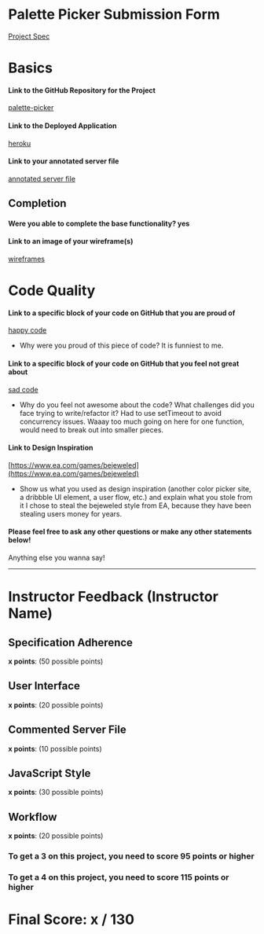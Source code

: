 # Palette Picker Submission Form

[Project Spec](http://frontend.turing.io/projects/palette-picker.html)

# Basics

#### Link to the GitHub Repository for the Project
[palette-picker](https://github.com/tomkingkong/palette-picker)

#### Link to the Deployed Application
[heroku](http://jewel-picker.herokuapp.com/)

#### Link to your annotated server file
[annotated server file](https://github.com/tomkingkong/palette-picker/blob/annotated/server.js)

## Completion

#### Were you able to complete the base functionality? yes

#### Link to an image of your wireframe(s)
[wireframes](https://github.com/tomkingkong/palette-picker/blob/master/public/images/20181007_162124.jpg)

# Code Quality

#### Link to a specific block of your code on GitHub that you are proud of
[happy code](https://github.com/tomkingkong/palette-picker/blob/31ca2555b7a035e4eeefc57ddc41729aa49f7aaa/public/js/scripts.js#L58-L63)

* Why were you proud of this piece of code?
It is funniest to me.

#### Link to a specific block of your code on GitHub that you feel not great about
[sad code](https://github.com/tomkingkong/palette-picker/blob/31ca2555b7a035e4eeefc57ddc41729aa49f7aaa/public/js/scripts.js#L65-L97)

* Why do you feel not awesome about the code? What challenges did you face trying to write/refactor it?
Had to use setTimeout to avoid concurrency issues. Waaay too much going on here for one function, would need to break out into smaller pieces.

#### Link to Design Inspiration
[https://www.ea.com/games/bejeweled](https://www.ea.com/games/bejeweled)

* Show us what you used as design inspiration (another color picker site, a dribbble UI element, a user flow, etc.) and explain what you stole from it
I chose to steal the bejeweled style from EA, because they have been stealing users money for years. 

#### Please feel free to ask any other questions or make any other statements below!

Anything else you wanna say!

-----


# Instructor Feedback (Instructor Name)

## Specification Adherence

**x points**: (50 possible points)

## User Interface

**x points**: (20 possible points)

## Commented Server File

**x points**: (10 possible points)

## JavaScript Style

**x points**: (30 possible points)

## Workflow

**x points**: (20 possible points)


### To get a 3 on this project, you need to score 95 points or higher
### To get a 4 on this project, you need to score 115 points or higher

# Final Score: x / 130
